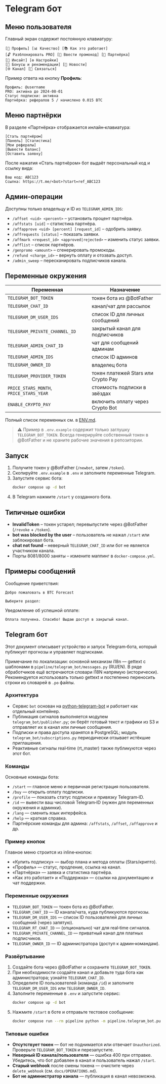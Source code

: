 # Telegram бот

## Меню пользователя

Главный экран содержит постоянную клавиатуру:

```
[👤 Профиль] [📊 Качество] [📚 Как это работает]
[🔓 Разблокировать PRO] [🎁 Ввести промокод] [🤝 Партнёрка]
[🧠 Инсайт] [⚙️ Настройки]
[🎯 Бонусы и рекомендации] [📰 Новости]
[🌐 Канал] [💬 Связаться]
```

Пример ответа на кнопку **Профиль**:

```
Профиль: @username
PRO: активна до 2024‑08‑01
Статус подписки: активна
Партнёрка: рефералов 5 / начислено 0.015 BTC
```

## Меню партнёрки

В разделе «Партнёрка» отображается инлайн‑клавиатура:

```
[Стать партнёром]
[Панель] [Статистика]
[Мои рефералы]
[Вывести баланс]
[Оставить заявку]
```

После нажатия «Стать партнёром» бот выдаёт персональный код и ссылку вида:

```
Ваш код: ABC123
Ссылка: https://t.me/<bot>?start=ref_ABC123
```

## Админ‑операции

Доступны только владельцу и ID из `TELEGRAM_ADMIN_IDS`:

- `/affset <uid> <percent>` – установить процент партнёра.
- `/affstats [uid]` – статистика партнёра.
- `/affapprove <uid> [percent] [request_id]` – одобрить заявку.
- `/affrequests [status]` – показать заявки.
- `/affmark <request_id> <approved|rejected>` – изменить статус заявки.
- `/afflist` – список партнёров.
- `/genpromo <amount>` – сгенерировать промокоды.
- `/refund <charge_id>` – вернуть оплату и отозвать доступ.
- `/admin_sweep` – пересканировать подписчиков канала.

## Переменные окружения

| Переменная | Назначение |
|------------|-----------|
| `TELEGRAM_BOT_TOKEN` | токен бота из @BotFather |
| `TELEGRAM_CHAT_ID` | канал/чат для рассылок |
| `TELEGRAM_DM_USER_IDS` | список ID для личных сообщений |
| `TELEGRAM_PRIVATE_CHANNEL_ID` | закрытый канал для подписчиков |
| `TELEGRAM_ADMIN_CHAT_ID` | чат для сообщений админам |
| `TELEGRAM_ADMIN_IDS` | список ID админов |
| `TELEGRAM_OWNER_ID` | владелец бота |
| `TELEGRAM_PROVIDER_TOKEN` | токен платежей Stars или Crypto Pay |
| `PRICE_STARS_MONTH`, `PRICE_STARS_YEAR` | стоимость подписки в звёздах |
| `ENABLE_CRYPTO_PAY` | включить оплату через Crypto Bot |

Полный список переменных см. в [ENV.md](ENV.md).

> ⚠️ Пример в `.env.example` содержит только заглушку `TELEGRAM_BOT_TOKEN`. Всегда генерируйте собственный токен в @BotFather и не храните рабочие значения в репозитории.

## Запуск

1. Получите токен у @BotFather (`/newbot`, затем `/token`).
2. Скопируйте `.env.example` в `.env` и заполните переменные Telegram.
3. Запустите сервис бота:
   ```bash
   docker compose up -d bot
   ```
4. В Telegram нажмите `/start` у созданного бота.

## Типичные ошибки

- **InvalidToken** – токен устарел; перевыпустите через @BotFather (`/revoke` + `/token`).
- **bot was blocked by the user** – пользователь не нажал `/start` или заблокировал бота.
- **chat not found** – неверный `TELEGRAM_CHAT_ID` или бот не является участником канала.
- Порты 8081/8000 заняты – измените маппинг в `docker-compose.yml`.

## Примеры сообщений

Сообщение приветствия:

```
Добро пожаловать в BTC Forecast

Выберите раздел:
```

Уведомление об успешной оплате:

```
Оплата получена. Спасибо! Выдаю доступ в закрытый канал.
```

## Telegram бот

Этот документ описывает устройство и запуск Telegram‑бота, который публикует прогнозы и управляет подписками.

Примечание по локализации: основной механизм i18n — gettext с шаблонами в `pipeline/telegram_bot/messages.py` (RU/EN). В ряде обработчиков ещё встречаются словари I18N напрямую (исторически). Рекомендуется использовать только gettext и постепенно переносить строки из словарей в `.po` файлы.

### Архитектура
- Сервис `bot` основан на [python-telegram-bot](https://github.com/python-telegram-bot/python-telegram-bot) и работает как отдельный контейнер.
- Публикация сигналов выполняется модулем `telegram_bot/publisher.py`; он берёт готовый текст и графики из S3 и отправляет их в канал или личные сообщения.
- Подписки и права доступа хранятся в PostgreSQL; модуль `telegram_bot/subscriptions.py` периодически отзывает истёкшие приглашения.
- Реактивные сигналы real‑time (rt_master) также публикуются через этот бот.

### Команды
Основные команды бота:
- `/start` — главное меню и первичная регистрация пользователя.
- `/buy` — открыть оплату подписки.
- `/profile` — показать статус подписки и привязку Telegram‑ID.
- `/id` — вывести ваш числовой Telegram‑ID (нужен для переменных окружения и админки).
- `/lang` — сменить язык интерфейса.
- `/help` — краткая справка.
- Партнёрские команды для админа: `/affstats`, `/affset`, `/affapprove` и др.

### Пример кнопок
Главное меню строится из inline‑кнопок:
- «Купить подписку» — выбор плана и метода оплаты (Stars/крипто).
- «Профиль» — статус, продление, ссылка на канал.
- «Партнёрка» — заявка и статистика партнёра.
- «Как это работает» и «Поддержка» — ссылки на документацию и чат поддержки.

### Переменные окружения
- `TELEGRAM_BOT_TOKEN` — токен бота из @BotFather.
- `TELEGRAM_CHAT_ID` — ID канала/чата, куда публикуются прогнозы.
- `TELEGRAM_DM_USER_IDS` — список ID пользователей для личных сообщений (через запятую).
- `TELEGRAM_RT_CHAT_ID` — (опционально) чат для real‑time сигналов.
- `TELEGRAM_PRIVATE_CHANNEL_ID` — приватный канал для платных подписчиков.
- `TELEGRAM_OWNER_ID` — ID администратора (доступ к админ‑командам).

### Развёртывание
1. Создайте бота через @BotFather и сохраните `TELEGRAM_BOT_TOKEN`.
2. При необходимости создайте канал и добавьте туда бота как администратора; узнайте `TELEGRAM_CHAT_ID`.
3. Определите ID пользователей (команда `/id`) и заполните `TELEGRAM_DM_USER_IDS` или `TELEGRAM_OWNER_ID`.
4. Заполните переменные в `.env` и запустите сервис:
   ```bash
   docker compose up -d bot
   ```
5. Нажмите `/start` в боте и отправьте тестовое сообщение:
   ```bash
   docker compose run --rm pipeline python -m pipeline.telegram_bot.publisher "test"
   ```

### Типовые ошибки
- **Отсутствует токен** — бот не поднимается или отвечает `Unauthorized`. Проверьте `TELEGRAM_BOT_TOKEN` и перезапустите.
- **Неверный ID канала/пользователя** — ошибка 400 при отправке. Убедитесь, что бот добавлен в канал и пользователь нажал `/start`.
- **Старый webhook** после смены токена — очистите через `delete_webhook` (см. `docs/OPERATIONS.md`).
- **Бот не администратор канала** — публикация в канал невозможна.
